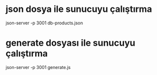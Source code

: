 # json dosya ile sunucuyu çalıştırma
json-server -p 3001 db-products.json

# generate dosyası ile sunucuyu çalıştırma
json-server -p 3001 generate.js